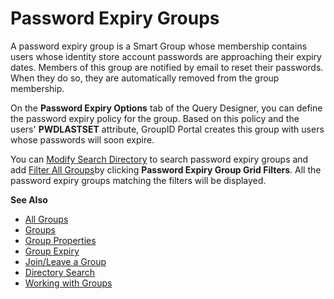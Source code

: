 # Password Expiry Groups

A password expiry group is a Smart Group whose membership contains users whose identity store
account passwords are approaching their expiry dates. Members of this group are notified by email to
reset their passwords. When they do so, they are automatically removed from the group membership.

On the **Password Expiry Options** tab of the Query Designer, you can define the password expiry
policy for the group. Based on this policy and the users' **PWDLASTSET** attribute, GroupID Portal
creates this group with users whose passwords will soon expire.

You can
[Modify Search Directory](/docs/directorymanager/11.0/directorymanager/portal/group/allgroups.md#modify-search-directory)
to search password expiry groups and add
[Filter All Groups](/docs/directorymanager/11.0/directorymanager/portal/group/allgroups.md#filter-all-groups)by
clicking **Password Expiry Group Grid Filters**. All the password expiry groups matching the filters
will be displayed.

**See Also**

- [All Groups](/docs/directorymanager/11.0/directorymanager/portal/group/allgroups.md)
- [Groups](/docs/directorymanager/11.0/directorymanager/portal/group/create/overview.md)
- [Group Properties](/docs/directorymanager/11.0/directorymanager/portal/group/properties/overview.md)
- [Group Expiry](/docs/directorymanager/11.0/directorymanager/portal/group/manage/groupexpiry.md)
- [Join/Leave a Group](/docs/directorymanager/11.0/directorymanager/portal/group/manage/groupjoinleave.md)
- [Directory Search](/docs/directorymanager/11.0/directorymanager/portal/search/search.md)
- [Working with Groups](/docs/directorymanager/11.0/directorymanager/portal/group/manage/workingwithgroups.md)
